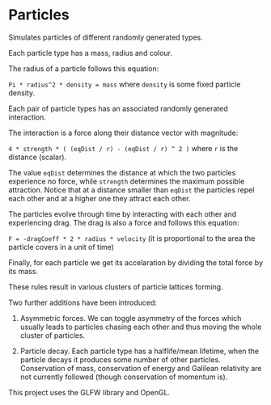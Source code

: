 # Particles
Simulates particles of different randomly generated types.

Each particle type has a mass, radius and colour.

The radius of a particle follows this equation:

`Pi * radius^2 * density = mass` where `density` is some fixed particle density.

Each pair of particle types has an associated randomly generated interaction.

The interaction is a force along their distance vector with magnitude:

`4 * strength * ( (eqDist / r) - (eqDist / r) ^ 2 )` where `r` is the distance (scalar).

The value `eqDist` determines the distance at which the two particles experience no force, while `strength` determines the maximum possible attraction. Notice that at a distance smaller than `eqDist` the particles repel each other and at a higher one they attract each other.

The particles evolve through time by interacting with each other and experiencing drag. The drag is also a force and follows this equation:

`F = -dragCoeff * 2 * radius * velocity` (it is proportional to the area the particle covers in a unit of time)

Finally, for each particle we get its accelaration by dividing the total force by its mass.

These rules result in various clusters of particle lattices forming.

Two further additions have been introduced:

1. Asymmetric forces. We can toggle asymmetry of the forces which usually leads to particles chasing each other and thus moving the whole cluster of particles.

2. Particle decay. Each particle type has a halflife/mean lifetime, when the particle decays it produces some number of other particles. Conservation of mass, conservation of energy and Galilean relativity are not currently followed (though conservation of momentum is).

This project uses the GLFW library and OpenGL.
